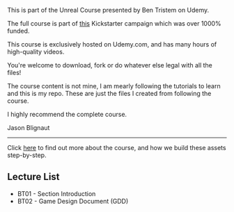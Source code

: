 This is part of the Unreal Course presented by Ben Tristem on Udemy.

The full course is part of [this](https://www.kickstarter.com/projects/bentristem/learn-to-make-video-games-unreal-developer-course) Kickstarter campaign which was over 1000% funded.

This course is exclusively hosted on Udemy.com, and has many hours of high-quality videos.

You're welcome to download, fork or do whatever else legal with all the files!

The course content is not mine, I am mearly following the tutorials to learn and this is my repo. These are just the files I created from following the course.

I highly recommend the complete course.

Jason Blignaut

---
Click [here](https://www.udemy.com/unrealcourse?couponCode=GitHubSpecial) to find out more about the course, and how we build these assets step-by-step.

## Lecture List
* BT01 - Section Introduction
* BT02 - Game Design Document (GDD)
